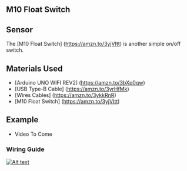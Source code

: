 ## M10 Float Switch

## Sensor
The [M10 Float Switch] (https://amzn.to/3yjVItt) is another simple on/off switch.

## Materials Used
 - [Arduino UNO WIFI REV2] (https://amzn.to/3bXp0qw) 
 - [USB Type-B Cable] (https://amzn.to/3yrHfMk) 
 - [Wires Cables] (https://amzn.to/3ykkRnR) 
 - [M10 Float Switch] (https://amzn.to/3yjVItt)
    
## Example
- Video To Come

### Wiring Guide
[![Alt text](https://goprogro.com/wp-content/uploads/2022/07/float-switch-Arduino-sm.png "Title")](https://goprogro.com/code/m10-float-switch/)